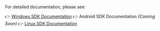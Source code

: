 For detailed documentation, please see:

👉 [Windows SDK Documentation](./windows/docs/README.md)
👉 Android SDK Documentation *(Coming Soon)*
👉 [Linux SDK Documentation](./windows/docs/README.md)
